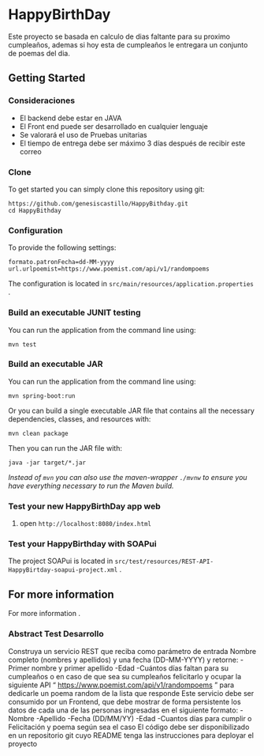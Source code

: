 # HappyBirthDay

Este proyecto se basada en calculo de dias faltante para su proximo cumpleaños, 
ademas si hoy esta de cumpleaños le entregara un conjunto de poemas del dia.

## Getting Started

### Consideraciones

* El backend debe estar en JAVA
* El Front end puede ser desarrollado en cualquier lenguaje
* Se valorará el uso de Pruebas unitarias
* El tiempo de entrega debe ser máximo 3 días después de recibir este correo

### Clone

To get started you can simply clone this repository using git:

``` 
https://github.com/genesiscastillo/HappyBithday.git
cd HappyBithday
```

### Configuration

To provide the following settings:

``` 
formato.patronFecha=dd-MM-yyyy
url.urlpoemist=https://www.poemist.com/api/v1/randompoems
```

The configuration is located in `src/main/resources/application.properties` .

### Build an executable JUNIT testing

You can run the application from the command line using:

``` 
mvn test
```

### Build an executable JAR

You can run the application from the command line using:

``` 
mvn spring-boot:run
```

Or you can build a single executable JAR file that contains all the necessary dependencies, classes, and resources with:

``` 
mvn clean package
```

Then you can run the JAR file with:

``` 
java -jar target/*.jar
```

*Instead of `mvn` you can also use the maven-wrapper `./mvnw` to ensure you have everything necessary to run the Maven build.*

### Test your new HappyBirthDay app web

1. open `http://localhost:8080/index.html` 

### Test your HappyBirthday with SOAPui
The project SOAPui is located in `src/test/resources/REST-API-HappyBirtday-soapui-project.xml` .

## For more information

For more information .

[1]: https://www.tutorialspoint.com/spring_boot/index.htm
[2]: https://www.baeldung.com/java-date-difference
[3]: https://www.tutorialspoint.com/spring_boot/spring_boot_rest_controller_unit_test.htm
[4]: https://www.baeldung.com/maven-wrapper

### Abstract Test Desarrollo

Construya un servicio REST que reciba como parámetro de entrada Nombre completo
(nombres y apellidos) y una fecha (DD-MM-YYYY) y retorne:
-Primer nombre y primer apellido
-Edad
-Cuántos días faltan para su cumpleaños o en caso de que sea su cumpleaños
felicitarlo y ocupar la siguiente API “ https://www.poemist.com/api/v1/randompoems ” para
dedicarle un poema random de la lista que responde
Este servicio debe ser consumido por un Frontend, que debe mostrar de forma persistente
los datos de cada una de las personas ingresadas en el siguiente formato:
-Nombre
-Apellido
-Fecha (DD/MM/YY)
-Edad
-Cuantos días para cumplir o Felicitación y poema según sea el caso
El código debe ser disponibilizado en un repositorio git cuyo README tenga las
instrucciones para deployar el proyecto
